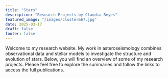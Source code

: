 ```yaml
---
title: "Stars"
description: "Research Projects by Claudia Reyes"
featured_image: "/images/clusterm67.jpg"
date: 2025-03-17
draft: false
footer: false
---
```


Welcome to my research website. My work in asteroseismology combines observational data and stellar models to investigate the structure and evolution of stars. Below, you will find an overview of some of my research projects. 
Please feel free to explore the summaries and follow the links to access the full publications.

